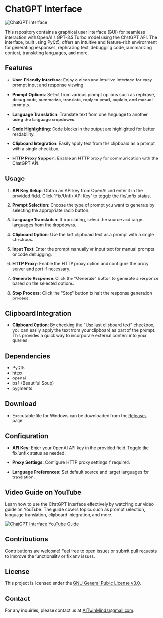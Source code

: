 # ChatGPT Interface

![ChatGPT Interface](https://github.com/I-A-Team/ChatGPT-UI/blob/main/icon.ico)

This repository contains a graphical user interface (GUI) for seamless interaction with OpenAI's GPT-3.5 Turbo model using the ChatGPT API. The interface, built using PyQt5, offers an intuitive and feature-rich environment for generating responses, rephrasing text, debugging code, summarizing content, translating languages, and more.

## Features

- **User-Friendly Interface**: Enjoy a clean and intuitive interface for easy prompt input and response viewing.

- **Prompt Options**: Select from various prompt options such as rephrase, debug code, summarize, translate, reply to email, explain, and manual prompts.

- **Language Translation**: Translate text from one language to another using the language dropdowns.

- **Code Highlighting**: Code blocks in the output are highlighted for better readability.

- **Clipboard Integration**: Easily apply text from the clipboard as a prompt with a single checkbox.

- **HTTP Proxy Support**: Enable an HTTP proxy for communication with the ChatGPT API.

## Usage

1. **API Key Setup**: Obtain an API key from OpenAI and enter it in the provided field. Click "Fix/Unfix API Key" to toggle the fix/unfix status.

2. **Prompt Selection**: Choose the type of prompt you want to generate by selecting the appropriate radio button.

3. **Language Translation**: If translating, select the source and target languages from the dropdowns.

4. **Clipboard Option**: Use the last clipboard text as a prompt with a single checkbox.

5. **Input Text**: Enter the prompt manually or input text for manual prompts or code debugging.

6. **HTTP Proxy**: Enable the HTTP proxy option and configure the proxy server and port if necessary.

7. **Generate Response**: Click the "Generate" button to generate a response based on the selected options.

8. **Stop Process**: Click the "Stop" button to halt the response generation process.

## Clipboard Integration

- **Clipboard Option**: By checking the "Use last clipboard text" checkbox, you can easily apply the text from your clipboard as part of the prompt. This provides a quick way to incorporate external content into your queries.

## Dependencies

- PyQt5
- httpx
- openai
- bs4 (Beautiful Soup)
- pygments

## Download

- Executable file for Windows can be downloaded from the [Releases](https://github.com/I-A-Team/ChatGPT-UI/releases) page.

## Configuration

- **API Key**: Enter your OpenAI API key in the provided field. Toggle the fix/unfix status as needed.

- **Proxy Settings**: Configure HTTP proxy settings if required.

- **Language Preferences**: Set default source and target languages for translation.

## Video Guide on YouTube

Learn how to use the ChatGPT Interface effectively by watching our video guide on YouTube. The guide covers topics such as prompt selection, language translation, clipboard integration, and more. 

[![ChatGPT Interface YouTube Guide](path/to/your/youtube-thumbnail.png)](https://www.youtube.com/watch?v=yourvideoid)

## Contributions

Contributions are welcome! Feel free to open issues or submit pull requests to improve the functionality or fix any issues.

## License

This project is licensed under the [GNU General Public License v3.0](LICENSE).

## Contact

For any inquiries, please contact us at [AITwinMinds@gmail.com](mailto:AITwinMinds@gmail.com).
